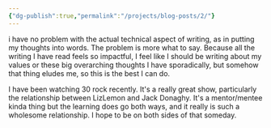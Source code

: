 ```yaml
---
{"dg-publish":true,"permalink":"/projects/blog-posts/2/"}
---
```


i have no problem with the actual technical aspect of writing, as in putting my thoughts into words. The problem is more what to say. Because all the writing I have read feels so impactful, I feel like I should be writing about my values or these big overarching thoughts I have sporadically, but somehow that thing eludes me, so this is the best I can do.

I have been watching 30 rock recently. It's a really great show, particularly the relationship between LizLemon and Jack Donaghy. It's a mentor/mentee kinda thing but the learning does go both ways, and it really is such a wholesome relationship. I hope to be on both sides of that someday. 

